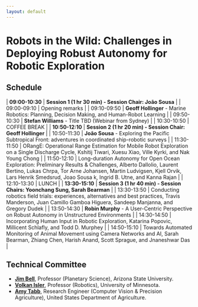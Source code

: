 ```yaml
---
layout: default
---
```


# **Robots in the Wild: Challenges in Deploying Robust Autonomy for Robotic Exploration**

## **Schedule**

| **09:00-10:30** | **Session 1 (1 hr 30 min) - Session Chair:  Jo&atilde;o Sousa** | 
| 09:00-09:10 | Opening remarks | 
| 09:10-09:50 | **Geoff Hollinger** - Marine Robotics: Planning, Decision Making, and Human-Robot Learning | 
| 09:50-10:30 | **Stefan Williams** - Title TBD (Webinar from Sydney) | 
| 10:30-10:50 | COFFEE BREAK | 
| **10:50-12:10** | **Session 2 (1 hr 20 min) - Session Chair: Geoff Hollinger** | 
| 10:50-11:30 | **Jo&atilde;o Sousa** - Exploring the Pacific Subtropical Front: adventures in coordinated ship-robotic surveys | 
| 11:30-11:50 | ORangE: Operational Range Estimation for Mobile Robot Exploration on a Single Discharge Cycle, Kshitij Tiwari, Xuesu Xiao, Ville Kyrki, and Nak Young Chong | 
| 11:50-12:10 | Long-duration Autonomy for Open Ocean Exploration: Preliminary Results & Challenges, Alberto Dallolio, Laurent Bertino, Lukas Chrpa, Tor Arne Johansen, Martin Ludvigsen, Kjell Orvik, Lars Henrik Smedsrud, Joao Sousa k, Ingrid B. Utne, and Kanna Rajan | 
| 12:10-13:30 | LUNCH | 
| **13:30-15:10** | **Session 3 (1 hr 40 min) - Session Chairs: Yoonchang Sung, Sarah Bearman** | 
| 13:30-13:50 | Conducting robotics field trials: experiences, alternatives and best practices, Travis Manderson, Juan Camillo Gamboa Higuera, Sandeep Manjanna, and Gregory Dudek | 
| 13:50-14:30 | **Robin Murphy** - A User-Centric Perspective on Robust Autonomy in Unstructured Environments | 
| 14:30-14:50 | Incorporating Human Input in Robotic Exploration, Katarina Popovic, Millicent Schlafly, and Todd D. Murphey | 
| 14:50-15:10 | Towards Automated Monitoring of Animal Movement using Camera Networks and AI, Sarah Bearman, Zhiang Chen, Harish Anand, Scott Sprague, and Jnaneshwar Das | 

## **Technical Committee**

* [**Jim Bell**](http://jimbell.sese.asu.edu/), Professor (Planetary Science), Arizona State University. 
* [**Volkan Isler**](https://www-users.cs.umn.edu/~isler/), Professor (Robotics), University of Minnesota.
* [**Amy Tabb**](https://amytabb.com/), Research Engineer (Computer Vision & Precision Agriculture), United States Department of Agriculture. 